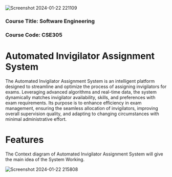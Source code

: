 ![Screenshot 2024-01-22 221109](https://github.com/Mehrajmithu/Automated-Invigilator-Assigning-System/assets/67754468/568f9f56-4c26-41e4-a79c-ab7cec474999)

### Course Title: Software Engineering 
### Course Code: CSE305

# Automated Invigilator Assignment System 

The Automated Invigilator Assignment System is an intelligent platform designed to streamline and optimize the process of assigning invigilators for exams. Leveraging advanced algorithms and real-time data, the system dynamically matches invigilator availability, skills, and preferences with exam requirements. Its purpose is to enhance efficiency in exam management, ensuring the seamless allocation of invigilators, improving overall supervision quality, and adapting to changing circumstances with minimal administrative effort.

# Features 

The Context diagram of Automated Invigilator Assignment System will give the main idea of the System Working.

![Screenshot 2024-01-22 215808](https://github.com/Mehrajmithu/Automated-Invigilator-Assigning-System/assets/67754468/98caccbb-34c9-4e51-985e-a8d9360633c3)

